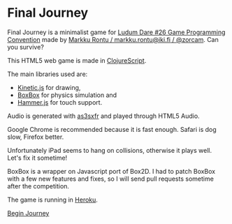 Final Journey
=============

Final Journey is a minimalist game for [Ludum Dare #26 Game Programming Convention](http://www.ludumdare.com/compo/) made by [Markku Rontu / markku.rontu@iki.fi / @zorcam](http://markku.rontu.net). Can you survive?

This HTML5 web game is made in [ClojureScript](https://github.com/clojure/clojurescript).

The main libraries used are:
- [Kinetic.js](http://kineticjs.com/) for drawing, 
- [BoxBox](http://incompl.github.io/boxbox/) for physics simulation and 
- [Hammer.js](http://eightmedia.github.io/hammer.js/) for touch support.

Audio is generated with [as3sxfr](http://www.superflashbros.net/as3sfxr/) and played through HTML5 Audio.

Google Chrome is recommended because it is fast enough. Safari is dog slow, Firefox better.

Unfortunately iPad seems to hang on collisions, otherwise it plays well. Let's fix it sometime!

BoxBox is a wrapper on Javascript port of Box2D. I had to patch BoxBox with a few new features and fixes, so I will send pull requests sometime after the competition.

The game is running in [Heroku](https://www.heroku.com/).

[Begin Journey](http://finaljourney.herokuapp.com/)
